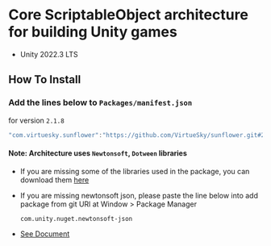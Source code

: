 # Core ScriptableObject architecture for building Unity games
- Unity 2022.3 LTS
## How To Install

### Add the lines below to `Packages/manifest.json`

for version `2.1.8`
```csharp
"com.virtuesky.sunflower":"https://github.com/VirtueSky/sunflower.git#2.1.8",
```

#### Note: Architecture uses `Newtonsoft`, `Dotween` libraries
- If you are missing some of the libraries used in the package, you can download them [here](https://drive.google.com/drive/folders/1OdT5EfMDfkQsEleMM6C2-HHav9o0neTS)
- If you are missing newtonsoft json, please paste the line below into add package from git URl at Window > Package Manager
  ```
  com.unity.nuget.newtonsoft-json
  ```

- [See Document](https://github.com/VirtueSky/sunflower/wiki)
